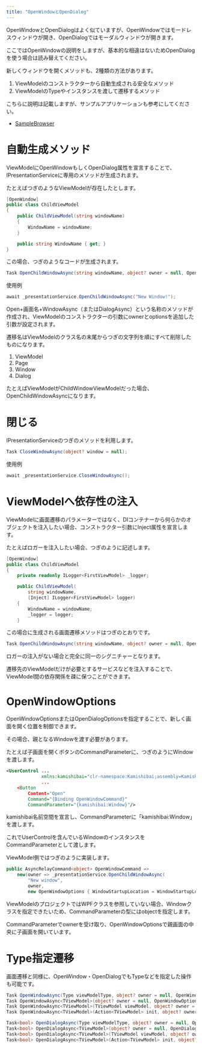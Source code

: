 ```yaml
---
title: "OpenWindowとOpenDialog"
---
```


OpenWindowとOpenDialogはよく似ていますが、OpenWindowではモードレスウィンドウが開き、OpenDialogではモーダルウィンドウが開きます。

ここではOpenWindowの説明をしますが、基本的な相違はないためOpenDialogを使う場合は読み替えてください。

新しくウィンドウを開くメソッドも、2種類の方法があります。

1. ViewModelのコンストラクターから自動生成される安全なメソッド
2. ViewModelのTypeやインスタンスを渡して遷移するメソッド

こちらに説明は記載しますが、サンプルアプリケーションも参考にしてください。

- [SampleBrowser](https://github.com/nuitsjp/KAMISHIBAI/tree/master/Sample/SampleBrowser)

# 自動生成メソッド

ViewModelにOpenWindowもしくOpenDialog属性を宣言することで、IPresentationServiceに専用のメソッドが生成されます。

たとえばつぎのようなViewModelが存在したとします。

```cs
[OpenWindow]
public class ChildViewModel
{
    public ChildViewModel(string windowName)
    {
        WindowName = windowName;
    }

    public string WindowName { get; }
}
```

この場合、つぎのようなコードが生成されます。

```cs
Task OpenChildWindowAsync(string windowName, object? owner = null, OpenWindowOptions? options = null);
```

使用例

```cs
await _presentationService.OpenChildWindowAsync("New Window!");
```

Open+画面名+WindowAsync（またはDialogAsync）という名称のメソッドが作成され、ViewModelのコンストラクターの引数にownerとoptionsを追加した引数が設定されます。

遷移名はViewModelのクラス名の末尾からつぎの文字列を順にすべて削除したものになります。

1. ViewModel
2. Page
3. Window
4. Dialog

たとえばViewModelがChildWindowViewModelだった場合、OpenChildWindowAsyncになります。

# 閉じる

IPresentationServiceのつぎのメソッドを利用します。

```cs
Task CloseWindowAsync(object? window = null);
```

使用例

```cs
await _presentationService.CloseWindowAsync();
```

# ViewModelへ依存性の注入

ViewModelに画面遷移のパラメーターではなく、DIコンテナーから何らかのオブジェクトを注入したい場合、コンストラクター引数にInject属性を宣言します。

たとえばロガーを注入したい場合、つぎのように記述します。

```cs
[OpenWindow]
public class ChildViewModel
{
    private readonly ILogger<FirstViewModel> _logger;

    public ChildViewModel(
        string windowName, 
        [Inject] ILogger<FirstViewModel> logger)
    {
        WindowName = windowName;
        _logger = logger;
    }
```

この場合に生成される画面遷移メソッドはつぎのとおりです。

```cs
Task OpenChildWindowAsync(string windowName, object? owner = null, OpenWindowOptions? options = null);
```

ロガーの注入がない場合と完全に同一のシグニチャーとなります。

遷移先のViewModelだけが必要とするサービスなどを注入することで、ViewModel間の依存関係を疎に保つことができます。

# OpenWindowOptions

OpenWindowOptionsまたはOpenDialogOptionsを指定することで、新しく画面を開く位置を制御できます。

その場合、親となるWindowを渡す必要があります。

たとえば子画面を開くボタンのCommandParameterに、つぎのようにWindowを渡します。

```xml
<UserControl ...
             xmlns:kamishibai="clr-namespace:Kamishibai;assembly=Kamishibai.View"
             ...
    <Button 
        Content="Open" 
        Command="{Binding OpenWindowCommand}" 
        CommandParameter="{kamishibai:Window}"/>
```

kamishibai名前空間を宣言し、CommandParameterに「kamishibai:Window」を渡します。

これでUserControlを含んでいるWindowのインスタンスをCommandParameterとして渡します。

ViewModel側ではつぎのように実装します。

```cs
public AsyncRelayCommand<object> OpenWindowCommand =>
    new(owner => _presentationService.OpenChildWindowAsync(
        "New window", 
        owner, 
        new OpenWindowOptions { WindowStartupLocation = WindowStartupLocation.CenterOwner }));
```

ViewModelのプロジェクトではWPFクラスを参照していない場合、Windowクラスを指定できたいため、CommandParameterの型にはobjectを指定します。

CommandParameterでownerを受け取り、OpenWindowOptionsで親画面の中央に子画面を開いています。

# Type指定遷移

画面遷移と同様に、OpenWindow・OpenDialogでもTypeなどを指定した操作も可能です。

```cs
Task OpenWindowAsync(Type viewModelType, object? owner = null, OpenWindowOptions? options = null);
Task OpenWindowAsync<TViewModel>(object? owner = null, OpenWindowOptions? options = null);
Task OpenWindowAsync<TViewModel>(TViewModel viewModel, object? owner = null, OpenWindowOptions? options = null) where TViewModel : notnull;
Task OpenWindowAsync<TViewModel>(Action<TViewModel> init, object? owner = null, OpenWindowOptions? options = null);

Task<bool> OpenDialogAsync(Type viewModelType, object? owner = null, OpenDialogOptions? options = null);
Task<bool> OpenDialogAsync<TViewModel>(object? owner = null, OpenDialogOptions? options = null);
Task<bool> OpenDialogAsync<TViewModel>(TViewModel viewModel, object? owner = null, OpenDialogOptions? options = null) where TViewModel : notnull;
Task<bool> OpenDialogAsync<TViewModel>(Action<TViewModel> init, object? owner = null, OpenDialogOptions? options = null);
```
